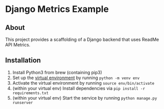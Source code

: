 # Django Metrics Example

## About
This project provides a scaffolding of a Django backend that uses ReadMe API Metrics.

## Installation
1. Install Python3 from brew (containing pip3)
2. Set up the [virtual environment](https://docs.python.org/3/library/venv.html) by running `python -m venv env`
3. Activate the virtual environment by running `source env/bin/activate`
4. (within your virtual env) Install dependencies via `pip install -r requirements.txt`
5. (within your virtual env) Start the service by running `python manage.py runserver`